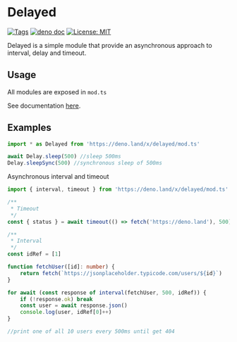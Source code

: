 # Delayed

[![Tags](https://img.shields.io/github/v/release/JOTSR/Delayed)](https://github.com/JOTSR/Delayed/releases)
[![deno doc](https://doc.deno.land/badge.svg)](https://doc.deno.land/https/deno.land/x/delayed/mod.ts)
[![License: MIT](https://img.shields.io/badge/License-MIT-yellow.svg)](https://opensource.org/licenses/MIT)

Delayed is a simple module that provide an asynchronous approach to interval,
delay and timeout.

## Usage

All modules are exposed in `mod.ts`

See documentation
[here](https://doc.deno.land/https://deno.land/x/delayed/mod.ts).

## Examples

```ts
import * as Delayed from 'https://deno.land/x/delayed/mod.ts'

await Delay.sleep(500) //sleep 500ms
Delay.sleepSync(500) //synchronous sleep of 500ms
```

Asynchronous interval and timeout

```ts
import { interval, timeout } from 'https://deno.land/x/delayed/mod.ts'

/**
 * Timeout
 */
const { status } = await timeout(() => fetch('https://deno.land'), 500) //wait 500ms and then status === 200

/**
 * Interval
 */
const idRef = [1]

function fetchUser([id]: number) {
	return fetch(`https://jsonplaceholder.typicode.com/users/${id}`)
}

for await (const response of interval(fetchUser, 500, idRef)) {
	if (!response.ok) break
	const user = await response.json()
	console.log(user, idRef[0]++)
}

//print one of all 10 users every 500ms until get 404
```
